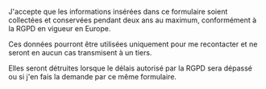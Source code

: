 J'accepte que les informations insérées dans ce formulaire soient collectées et conservées pendant deux ans au maximum, conformément à la RGPD en vigueur en Europe.

Ces données pourront être utilisées uniquement pour me recontacter et ne seront en aucun cas transmisent à un tiers.

Elles seront détruites lorsque le délais autorisé par la RGPD sera dépassé ou si j'en fais la demande par ce même formulaire.
